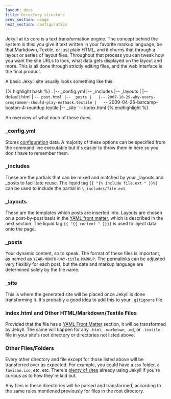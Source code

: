 ```yaml
---
layout: docs
title: Directory structure
prev_section: usage
next_section: configuration
---
```


Jekyll at its core is a text transformation engine. The concept behind the system is this: you give it text written in your favorite markup language, be that Markdown, Textile, or just plain HTML, and it churns that through a layout or series of layout files. Throughout that process you can tweak how you want the site URLs to look, what data gets displayed on the layout and more. This is all done through strictly editing files, and the web interface is the final product.

A basic Jekyll site usually looks something like this:

{% highlight bash %}
.
|-- _config.yml
|-- _includes
|-- _layouts
|   |-- default.html
|   `-- post.html
|-- _posts
|   |-- 2007-10-29-why-every-programmer-should-play-nethack.textile
|   `-- 2009-04-26-barcamp-boston-4-roundup.textile
|-- _site
`-- index.html
{% endhighlight %}

An overview of what each of these does:

### \_config.yml

Stores [configuration](../configuration) data. A majority of these options can be specified from the command line executable but it's easier to throw them in here so you don't have to remember them.

### \_includes

These are the partials that can be mixed and matched by your _layouts and _posts to facilitate reuse.  The liquid tag `{{ "{% include file.ext " }}%}` can be used to include the partial in `\_includes/file.ext`.

### \_layouts

These are the templates which posts are inserted into. Layouts are chosen on a post-by-post basis in the [YAML front matter](../frontmatter), which is described in the next section. The liquid tag `{{ "{{ content " }}}}` is used to inject data onto the page.


### \_posts

Your dynamic content, so to speak. The format of these files is important, as named as `YEAR-MONTH-DAY-title.MARKUP`. The [permalinks](../permalinks) can be adjusted very flexibly for each post, but the date and markup language are determined solely by the file name.

### \_site

This is where the generated site will be placed once Jekyll is done transforming it. It's probably a good idea to add this to your `.gitignore` file.

### index.html and Other HTML/Markdown/Textile Files

Provided that the file has a [YAML Front Matter](../frontmatter) section, it will be transformed by Jekyll. The same will happen for any `.html`, `.markdown`, `.md`, or `.textile` file in your site's root directory or directories not listed above.

### Other Files/Folders

Every other directory and file except for those listed above will be transferred over as expected. For example, you could have a `css` folder, a `favicon.ico`, etc, etc. There's [plenty of sites](../sites) already using Jekyll if you're curious as to how they're laid out.

Any files in these directories will be parsed and transformed, according to the same rules mentioned previously for files in the root directory.
